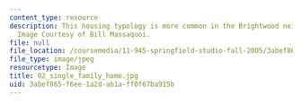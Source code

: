 ```yaml
---
content_type: resource
description: This housing typology is more common in the Brightwood neighborhood.
  Image Courtesy of Bill Massaquoi.
file: null
file_location: /coursemedia/11-945-springfield-studio-fall-2005/3abef865f6ee1a2dab1aff0f67ba915b_02_single_family_home.jpg
file_type: image/jpeg
resourcetype: Image
title: 02_single_family_home.jpg
uid: 3abef865-f6ee-1a2d-ab1a-ff0f67ba915b
---
```

